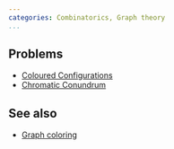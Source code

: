 ```yaml
---
categories: Combinatorics, Graph theory
...
```


## Problems
- [Coloured Configurations](https://projecteuler.net/problem=194)
- [Chromatic Conundrum](https://projecteuler.net/problem=544)

## See also
- [Graph coloring]()

